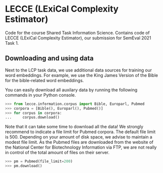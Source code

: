 # LECCE (LExiCal Complexity Estimator)
Code for the course Shared Task Information Science. Contains code of
LECCE (LExiCal Complexity Estimator), our submission for SemEval 2021 Task 1.


## Downloading and using data

Next to the LCP task data, we use additional data sources for training our
word embeddings. For example, we use the King James Version of the
 Bible for the bible-related word embeddings.
 
 You can easily download all auxilary data by running the following commands
 in your Python console.
 
 ```python
>>> from lecce.information.corpus import Bible, Europarl, Pubmed
>>> corpora = [Bible(), Europarl(), Pubmed()]
>>> for corpus in corpora:
...     corpus.download()
```

Note that it can take some time to download all the data! We strongly
recommend to indicate a file limit for Pubmed corpora. The default file
limit is 500. Depending on your amount of disk space, we advise to
maintain a modest file limit. As the Pubmed files are downloaded
from the website of the National Center for Biotechnology Information
 via FTP, we are not really in control of the total amount of files on
 their server.

```python
>>> pm = Pubmed(file_limit=200)
>>> pm.download()
```